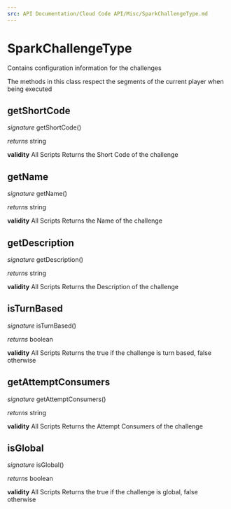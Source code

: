 ```yaml
---
src: API Documentation/Cloud Code API/Misc/SparkChallengeType.md
---
```


# SparkChallengeType

Contains configuration information for the challenges

The methods in this class respect the segments of the current player when being executed


## getShortCode
_signature_ getShortCode()</p>
_returns_ string</p>
<b>validity</b> All Scripts
Returns the Short Code of the challenge

## getName
_signature_ getName()</p>
_returns_ string</p>
<b>validity</b> All Scripts
Returns the Name of the challenge

## getDescription
_signature_ getDescription()</p>
_returns_ string</p>
<b>validity</b> All Scripts
Returns the Description of the challenge

## isTurnBased
_signature_ isTurnBased()</p>
_returns_ boolean</p>
<b>validity</b> All Scripts
Returns the true if the challenge is turn based, false otherwise

## getAttemptConsumers
_signature_ getAttemptConsumers()</p>
_returns_ string</p>
<b>validity</b> All Scripts
Returns the Attempt Consumers of the challenge

## isGlobal
_signature_ isGlobal()</p>
_returns_ boolean</p>
<b>validity</b> All Scripts
Returns the true if the challenge is global, false otherwise

